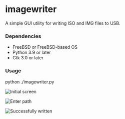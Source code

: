# imagewriter

A simple GUI utility for writing ISO and IMG files to USB.

### Dependencies
* FreeBSD or FreeBSD-based OS
* Python 3.9 or later
* Gtk 3.0 or later

### Usage

python ./imagewriter.py

![Initial screen](images/Imagewriter-1.jpg)

![Enter path](images/Imagewriter-2.jpg)

![Successfully written](images/Imagewriter-3.jpg)
